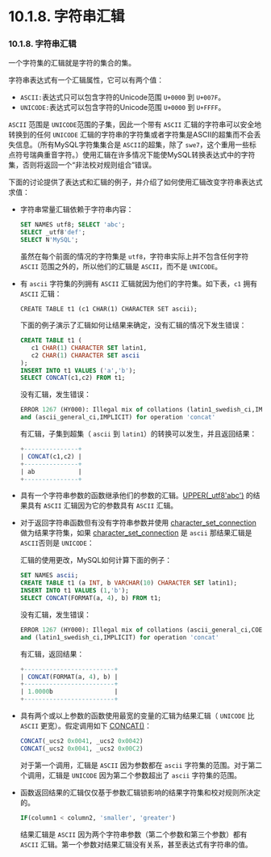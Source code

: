 # 10.1.8. 字符串汇辑

### 10.1.8. 字符串汇辑

一个字符集的汇辑就是字符的集合的集。

字符串表达式有一个汇辑属性，它可以有两个值：

* `ASCII:`表达式只可以包含字符的Unicode范围 `U+0000` 到 `U+007F`。
* `UNICODE:`表达式可以包含字符的Unicode范围 `U+0000` 到 `U+FFFF`。

`ASCII` 范围是 `UNICODE`范围的子集，因此一个带有 `ASCII` 汇辑的字符串可以安全地转换到的任何 `UNICODE` 汇辑的字符串的字符集或者字符集是ASCII的超集而不会丢失信息。（所有MySQL字符集集合是 `ASCII`的超集，除了 `swe7`，这个重用一些标点符号瑞典重音字符。）使用汇辑在许多情况下能使MySQL转换表达式中的字符集，否则将返回一个“非法校对规则组合”错误。

下面的讨论提供了表达式和汇辑的例子，并介绍了如何使用汇辑改变字符串表达式求值：

* 字符串常量汇辑依赖于字符串内容：
   ```sql
   SET NAMES utf8; SELECT 'abc';
   SELECT _utf8'def';
   SELECT N'MySQL';
   ```

    虽然在每个前面的情况的字符集是 `utf8`，字符串实际上并不包含任何字符 `ASCII` 范围之外的，所以他们的汇辑是 `ASCII`，而不是 `UNICODE`。

* 有 `ascii` 字符集的列拥有 `ASCII` 汇辑就因为他们的字符集。如下表，`c1` 拥有 `ASCII` 汇辑：
   ```slq
   CREATE TABLE t1 (c1 CHAR(1) CHARACTER SET ascii);
   ```

    下面的例子演示了汇辑如何让结果来确定，没有汇辑的情况下发生错误：
    ```sql
    CREATE TABLE t1 (
       c1 CHAR(1) CHARACTER SET latin1,
       c2 CHAR(1) CHARACTER SET ascii
    );
    INSERT INTO t1 VALUES ('a','b');
    SELECT CONCAT(c1,c2) FROM t1;
    ```

    没有汇辑，发生错误：
    ```sql
    ERROR 1267 (HY000): Illegal mix of collations (latin1_swedish_ci,IMPLICIT)
    and (ascii_general_ci,IMPLICIT) for operation 'concat'
    ```

    有汇辑，子集到超集（ `ascii` 到 `latin1`）的转换可以发生，并且返回结果：
    ```sql
    +---------------+
    | CONCAT(c1,c2) |
    +---------------+
    | ab            |
    +---------------+
    ```

* 具有一个字符串参数的函数继承他们的参数的汇辑。[UPPER(_utf8'abc')]() 的结果具有 `ASCII` 汇辑因为它的参数具有 `ASCII` 汇辑。
* 对于返回字符串函数但有没有字符串参数并使用 [character_set_connection]() 做为结果字符集，如果 [character_set_connection]() 是 `ascii` 那结果汇辑是 `ASCII`否则是 `UNICODE`：


    汇辑的使用更改，MySQL如何计算下面的例子：

    ```sql
    SET NAMES ascii;
    CREATE TABLE t1 (a INT, b VARCHAR(10) CHARACTER SET latin1);
    INSERT INTO t1 VALUES (1,'b');
    SELECT CONCAT(FORMAT(a, 4), b) FROM t1;
    ```

    没有汇辑，发生错误：

    ```sql
    ERROR 1267 (HY000): Illegal mix of collations (ascii_general_ci,COERCIBLE)
    and (latin1_swedish_ci,IMPLICIT) for operation 'concat'
    ```

    有汇辑，返回结果：

     ```sql
    +-------------------------+
    | CONCAT(FORMAT(a, 4), b) |
    +-------------------------+
    | 1.0000b                 |
    +-------------------------+
    ```

* 具有两个或以上参数的函数使用最宽的变量的汇辑为结果汇辑（ `UNICODE` 比 `ASCII` 更宽）。假定调用如下 [CONCAT()]()：

    ```sql
    CONCAT(_ucs2 0x0041, _ucs2 0x0042)
    CONCAT(_ucs2 0x0041, _ucs2 0x00C2)
    ```

    对于第一个调用，汇辑是 `ASCII` 因为参数都在 `ascii` 字符集的范围。对于第二个调用，汇辑是 `UNICODE` 因为第二个参数超出了 `ascii` 字符集的范围。

* 函数返回结果的汇辑仅仅基于参数汇辑锁影响的结果字符集和校对规则所决定的。

    ```sql
    IF(column1 < column2, 'smaller', 'greater')
    ```

    结果汇辑是 `ASCII` 因为两个字符串参数（第二个参数和第三个参数）都有 `ASCII` 汇辑。第一个参数对结果汇辑没有关系，甚至表达式有字符串的值。